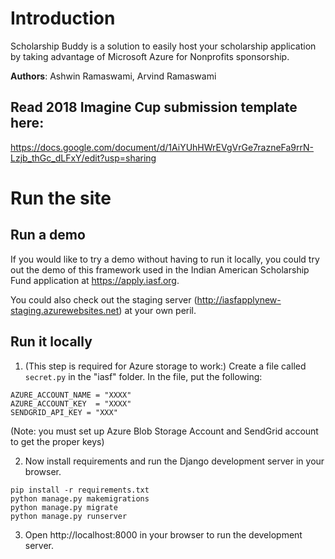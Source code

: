 # Introduction
Scholarship Buddy is a solution to easily host your scholarship application by taking advantage of Microsoft Azure for Nonprofits sponsorship.

**Authors**: Ashwin Ramaswami, Arvind Ramaswami

## Read 2018 Imagine Cup submission template here: 
https://docs.google.com/document/d/1AiYUhHWrEVgVrGe7razneFa9rrN-Lzjb_thGc_dLFxY/edit?usp=sharing

# Run the site
## Run a demo
If you would like to try a demo without having to run it locally, you could try out the demo of this framework used in the Indian American Scholarship Fund application at https://apply.iasf.org.

You could also check out the staging server (http://iasfapplynew-staging.azurewebsites.net) at your own peril.

## Run it locally
1. (This step is required for Azure storage to work:) Create a file called `secret.py` in the "iasf" folder. In the file, put the following:
```
AZURE_ACCOUNT_NAME = "XXXX"
AZURE_ACCOUNT_KEY  = "XXXX"
SENDGRID_API_KEY = "XXX"
```
(Note: you must set up Azure Blob Storage Account and SendGrid account to get the proper keys)

2. Now install requirements and run the Django development server in your browser.
```
pip install -r requirements.txt
python manage.py makemigrations
python manage.py migrate
python manage.py runserver
```

3. Open http://localhost:8000 in your browser to run the development server.